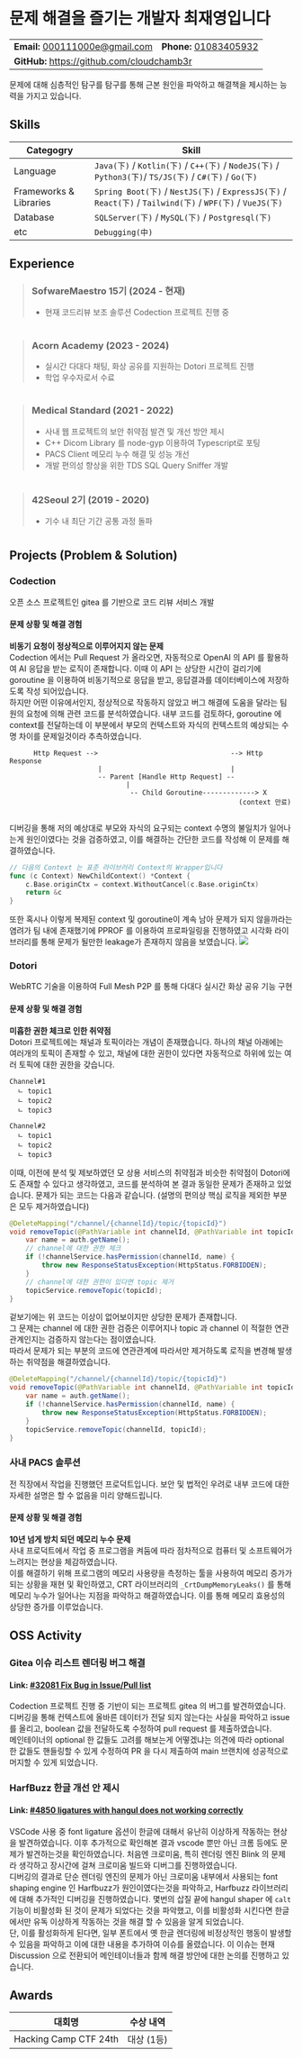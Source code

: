 # 문제 해결을 즐기는 개발자 최재영입니다

<table>
    <tr>
        <td>
            <strong>Email:</strong> 
            <a href="mailto:000111000e@gmail.com">000111000e@gmail.com</a>
        </td>
        <td>
            <strong>Phone:</strong>
            <a href="tel:01083405932">01083405932</a>
        </td>
    </tr>
    <tr>
        <td colspan="2">
            <strong>GitHub:</strong>
            <a href="https://github.com/cloudchamb3r">https://github.com/cloudchamb3r</a>
        </td>
    </tr>
</table>


문제에 대해 심층적인 탐구를 탐구를 통해 근본 원인을 파악하고 해결책을 제시하는 능력을 가지고 있습니다. 

## Skills 

|Categogry|Skill|  
|--|--|
|Language| `Java(下)` / `Kotlin(下)` / `C++(下)` / `NodeJS(下)` / `Python3(下)`/ `TS/JS(下)` / `C#(下)` /  `Go(下)`  |
|Frameworks & Libraries| `Spring Boot(下)` / `NestJS(下)` / `ExpressJS(下)` / `React(下)` / `Tailwind(下)` / `WPF(下)` / `VueJS(下)` |
|Database| `SQLServer(下)` / `MySQL(下)` / `Postgresql(下)`| 
|etc| `Debugging(中)` |


## Experience 
> ### SofwareMaestro 15기 (2024 - 현재)
> - 현재 코드리뷰 보조 솔루션 Codection 프로젝트 진행 중    
> #

>    
> ### Acorn Academy (2023 - 2024)
> - 실시간 다대다 채팅, 화상 공유를 지원하는 Dotori 프로젝트 진행 
> - 학업 우수자로서 수료  
> #

> ### Medical Standard (2021 - 2022)
> - 사내 웹 프로젝트의 보안 취약점 발견 및 개선 방안 제시 
> - C++ Dicom Library 를 node-gyp 이용하여 Typescript로 포팅 
> - PACS Client 메모리 누수 해결 및 성능 개선 
> - 개발 편의성 향상을 위한 TDS SQL Query Sniffer 개발 
> #

> ### 42Seoul 2기 (2019 - 2020)
> - 기수 내 최단 기간 공통 과정 돌파
> # 

## Projects (Problem & Solution)

### Codection 
오픈 소스 프로젝트인 gitea 를 기반으로 코드 리뷰 서비스 개발 

#### 문제 상황 및 해결 경험
**비동기 요청이 정상적으로 이루어지지 않는 문제**  
Codection 에서는 Pull Request 가 올라오면, 자동적으로 OpenAI 의 API 를 활용하여 AI 응답을 받는 로직이 존재합니다. 이때 이 API 는 상당한 시간이 걸리기에 goroutine 을 이용하여 비동기적으로 응답을 받고, 응답결과를 데이터베이스에 저장하도록 작성 되어있습니다.   
하지만 어떤 이유에서인지, 정상적으로 작동하지 않았고 버그 해결에 도움을 달라는 팀원의 요청에 의해 관련 코드를 분석하였습니다. 내부 코드를 검토하다, goroutine 에 context를 전달하는데 이 부분에서 부모의 컨텍스트와 자식의 컨텍스트의 예상되는 수명 차이를 문제일것이라 추측하였습니다. 
```
      Http Request -->                                 --> Http Response
                      |                                |
                      -- Parent [Handle Http Request] --
                             |
                              -- Child Goroutine-------------> X 
                                                         (context 만료)
                                                           
```
디버깅을 통해 저의 예상대로 부모와 자식의 요구되는 context 수명의 불일치가 일어나는게 원인이였다는 것을 검증하였고, 
이를 해결하는 간단한 코드를 작성해 이 문제를 해결하였습니다.  
```go
// 다음의 Context 는 표준 라이브러리 Context의 Wrapper입니다
func (c Context) NewChildContext() *Context {
	c.Base.originCtx = context.WithoutCancel(c.Base.originCtx)
	return &c
}
```
또한 혹시나 이렇게 복제된 context 및 goroutine이 계속 남아 문제가 되지 않을까라는 염려가 팀 내에 존재했기에 PPROF 를 이용하여 프로파일링을 진행하였고 시각화 라이브러리를 통해 문제가 될만한 leakage가 존재하지 않음을 보였습니다. 
<img src="https://media.discordapp.net/attachments/1265025134331170899/1288729827402055690/Screenshot_2024-09-26_at_2.12.04_PM.png?ex=66f63eae&is=66f4ed2e&hm=b81b5a0d5a5a463760513d849ba5e2f375f98520b8e51d7e0ee2fc672bb055b7&=&format=webp&quality=lossless"/>

### Dotori
WebRTC 기술을 이용하여 Full Mesh P2P 를 통해 다대다 실시간 화상 공유 기능 구현 
#### 문제 상황 및 해결 경험
**미흡한 권한 체크로 인한 취약점**  
Dotori 프로젝트에는 채널과 토픽이라는 개념이 존재했습니다. 하나의 채널 아래에는 여러개의 토픽이 존재할 수 있고, 채널에 대한 권한이 있다면 자동적으로 하위에 있는 여러 토픽에 대한 권한을 갖습니다. 
```
Channel#1
  ㄴ topic1
  ㄴ topic2
  ㄴ topic3

Channel#2
  ㄴ topic1
  ㄴ topic2
  ㄴ topic3
```
이때, 이전에 분석 및 제보하였던 모 상용 서비스의 취약점과 비슷한 취약점이 Dotori에도 존재할 수 있다고 생각하였고, 코드를 분석하여 본 결과 동일한 문제가 존재하고 있었습니다.
문제가 되는 코드는 다음과 같습니다. (설명의 편의상 핵심 로직을 제외한 부분은 모두 제거하였습니다)
```java
@DeleteMapping("/channel/{channelId}/topic/{topicId}")
void removeTopic(@PathVariable int channelId, @PathVariable int topicId, Authentication auth) {
	var name = auth.getName(); 
    // channel에 대한 권한 체크 
	if (!channelService.hasPermission(channelId, name) {
		throw new ResponseStatusException(HttpStatus.FORBIDDEN);
	}
    // channel에 대한 권한이 있다면 topic 제거 
	topicService.removeTopic(topicId);
}
```
겉보기에는 위 코드는 이상이 없어보이지만 상당한 문제가 존재합니다.  
그 문제는 channel 에 대한 권한 검증은 이루어지나 topic 과 channel 이 적절한 연관 관계인지는 검증하지 않는다는 점이였습니다.  
따라서 문제가 되는 부분의 코드에 연관관계에 따라서만 제거하도록 로직을 변경해 발생하는 취약점을 해결하였습니다.  

```java
@DeleteMapping("/channel/{channelId}/topic/{topicId}")
void removeTopic(@PathVariable int channelId, @PathVariable int topicId, Authentication auth) {
	var name = auth.getName(); 
	if (!channelService.hasPermission(channelId, name) {
		throw new ResponseStatusException(HttpStatus.FORBIDDEN);
	}
	topicService.removeTopic(channelId, topicId);
}
```

### 사내 PACS 솔루션
전 직장에서 작업을 진행했던 프로덕트입니다. 보안 및 법적인 우려로 내부 코드에 대한 자세한 설명은 할 수 없음을 미리 양해드립니다. 
#### 문제 상황 및 해결 경험
**10년 넘게 방치 되던 메모리 누수 문제**  
사내 프로덕트에서 작업 중 프로그램을 켜둠에 따라 점차적으로 컴퓨터 및 소프트웨어가 느려지는 현상을 체감하였습니다.  
이를 해결하기 위해 프로그램의 메모리 사용량을 측정하는 툴을 사용하여 메모리 증가가 되는 상황을 재현 및 확인하였고, CRT 라이브러리의 `_CrtDumpMemoryLeaks()` 를 통해 메모리 누수가 일어나는 지점을 파악하고 해결하였습니다. 이를 통해 메모리 효용성의 상당한 증가를 이루었습니다. 


## OSS Activity 

### Gitea 이슈 리스트 렌더링 버그 해결 
#### Link: [#32081 Fix Bug in Issue/Pull list](https://github.com/go-gitea/gitea/pull/32081)
Codection 프로젝트 진행 중 기반이 되는 프로젝트 gitea 의 버그를 발견하였습니다. 디버깅을 통해 컨텍스트에 올바른 데이터가 전달 되지 않는다는 사실을 파악하고 issue 를 올리고, boolean 값을 전달하도록 수정하여 pull request 를 제출하였습니다.   
메인테이너의 optional 한 값들도 고려를 해보는게 어떻겠냐는 의견에 따라 optional 한 값들도 핸들링할 수 있게 수정하여 PR 을 다시 제출하여 main 브랜치에 성공적으로 머지할 수 있게 되었습니다. 


### HarfBuzz 한글 개선 안 제시 
#### Link: [#4850 ligatures with hangul does not working correctly](https://github.com/harfbuzz/harfbuzz/issues/4850)
VSCode 사용 중 font ligature 옵션이 한글에 대해서 유난히 이상하게 작동하는 현상을 발견하였습니다. 이후 추가적으로 확인해본 결과 vscode 뿐만 아닌 크롬 등에도 문제가 발견하는것을 확인하였습니다. 처음엔 크로미움, 특히 렌더링 엔진 Blink 의 문제라 생각하고 장시간에 걸쳐 크로미움 빌드와 디버그를 진행하였습니다.   
디버깅의 결과로 단순 렌더링 엔진의 문제가 아닌 크로미움 내부에서 사용되는 font shaping engine 인 Harfbuzz가 원인이였다는것을 파악하고, Harfbuzz 라이브러리에 대해 추가적인 디버깅을 진행하였습니다. 몇번의 삽질 끝에 hangul shaper 에 `calt` 기능이 비활성화 된 것이 문제가 되었다는 것을 파악했고, 이를 비활성화 시킨다면 한글에서만 유독 이상하게 작동하는 것을 해결 할 수 있음을 알게 되었습니다.  
단, 이를 활성화하게 된다면, 일부 폰트에서 옛 한글 렌더링에 비정상적인 행동이 발생할 수 있음을 파악하고 이에 대한 내용을 추가하여 이슈를 올렸습니다. 이 이슈는 현재 Discussion 으로 전환되어 메인테이너들과 함께 해결 방안에 대한 논의를 진행하고 있습니다. 
## Awards 
|대회명|수상 내역|
|--|--|
|Hacking Camp CTF 24th| 대상 (1등) |